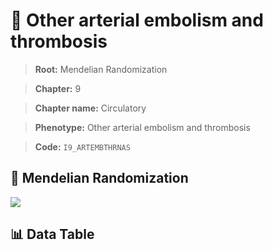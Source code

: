 # 🧪 Other arterial embolism and thrombosis

> **Root:** Mendelian Randomization

> **Chapter:** 9  

> **Chapter name:** Circulatory

> **Phenotype:** Other arterial embolism and thrombosis  

> **Code:** `I9_ARTEMBTHRNAS`

## 🧬 Mendelian Randomization  

<img src="/MR/Figures/Forward/I9_ARTEMBTHRNAS.png"/>

## 📊 Data Table

<CsvTableMRF src="/MR_Data/Forward/I9_ARTEMBTHRNAS.csv"/>
